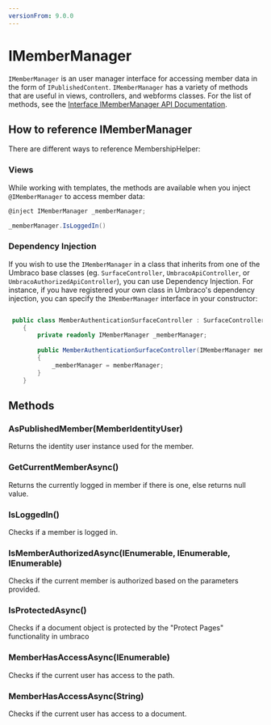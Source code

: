 ```yaml
---
versionFrom: 9.0.0
---
```


# IMemberManager

`IMemberManager` is an user manager interface for accessing member data in the form of `IPublishedContent`. `IMemberManager` has a variety of methods that are useful in views, controllers, and webforms classes. For the list of methods, see the [Interface IMemberManager API Documentation](https://apidocs.umbraco.com/v9/csharp/api/Umbraco.Cms.Core.Security.IMemberManager.html#methods).

## How to reference IMemberManager

There are different ways to reference MembershipHelper:

### Views

While working with templates, the methods are available when you inject `@IMemberManager` to access member data:

```csharp
@inject IMemberManager _memberManager;

_memberManager.IsLoggedIn()
```

### Dependency Injection

If you wish to use the `IMemberManager` in a class that inherits from one of the Umbraco base classes (eg. `SurfaceController`, `UmbracoApiController`, or `UmbracoAuthorizedApiController`),  you can use Dependency Injection. For instance, if you have registered your own class in Umbraco's dependency injection, you can specify the `IMemberManager` interface in your constructor:

```csharp

 public class MemberAuthenticationSurfaceController : SurfaceController
    {
        private readonly IMemberManager _memberManager;
       
        public MemberAuthenticationSurfaceController(IMemberManager memberManager)
        {
            _memberManager = memberManager;
        }
    }
```

## Methods

### AsPublishedMember(MemberIdentityUser)

Returns the identity user instance used for the member.

### GetCurrentMemberAsync()

Returns the currently logged in member if there is one, else returns null value.

### IsLoggedIn()

Checks if a member is logged in.

### IsMemberAuthorizedAsync(IEnumerable<String>, IEnumerable<String>, IEnumerable<Int32>)

Checks if the current member is authorized based on the parameters provided.

### IsProtectedAsync()

Checks if a document object is protected by the "Protect Pages" functionality in umbraco

### MemberHasAccessAsync(IEnumerable<String>)

Checks if the current user has access to the path.

### MemberHasAccessAsync(String)

Checks if the current user has access to a document.
